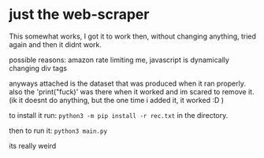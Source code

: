 
# just the web-scraper
This somewhat works, I got it to work then, without changing anything, tried again and then it didnt work.

possible reasons: amazon rate limiting me, javascript is dynamically changing div tags

anyways attached is the dataset that was produced when it ran properly.
also the 'print("fuck)' was there when it worked and im scared to remove it.
(ik it doesnt do anything, but the one time i added it, it worked :D )

to install it
run: ```python3 -m pip install -r rec.txt``` in the directory.

then to run it:
```python3 main.py```

its really weird


